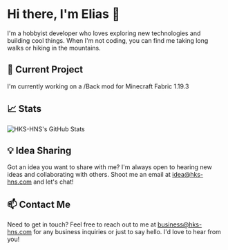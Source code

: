 # Hi there, I'm Elias 👋

I'm a hobbyist developer who loves exploring new technologies and building cool things. When I'm not coding, you can find me taking long walks or hiking in the mountains.

## 🔭 Current Project

I'm currently working on a /Back mod for Minecraft Fabric 1.19.3

## 📈 Stats

<img align="center" alt="HKS-HNS's GitHub Stats" src="https://github-readme-stats.vercel.app/api?username=hks-hns&show_icons=true&theme=dracula&layout=compact" />

## 💡 Idea Sharing

Got an idea you want to share with me? I'm always open to hearing new ideas and collaborating with others. Shoot me an email at idea@hks-hns.com and let's chat!

## 📫 Contact Me

Need to get in touch? Feel free to reach out to me at business@hks-hns.com for any business inquiries or just to say hello. I'd love to hear from you!

